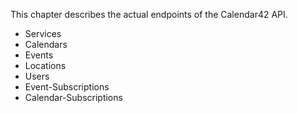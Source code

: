 This chapter describes the actual endpoints of the Calendar42 API.

* Services
* Calendars
* Events
* Locations
* Users
* Event-Subscriptions
* Calendar-Subscriptions



